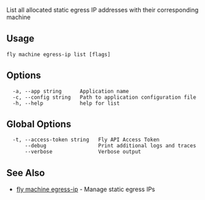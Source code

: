 List all allocated static egress IP addresses with their corresponding machine

## Usage
~~~
fly machine egress-ip list [flags]
~~~

## Options

~~~
  -a, --app string      Application name
  -c, --config string   Path to application configuration file
  -h, --help            help for list
~~~

## Global Options

~~~
  -t, --access-token string   Fly API Access Token
      --debug                 Print additional logs and traces
      --verbose               Verbose output
~~~

## See Also

* [fly machine egress-ip](/docs/flyctl/machine-egress-ip/)	 - Manage static egress IPs

